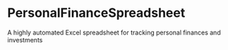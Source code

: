 # PersonalFinanceSpreadsheet
A highly automated Excel spreadsheet for tracking personal finances and investments
